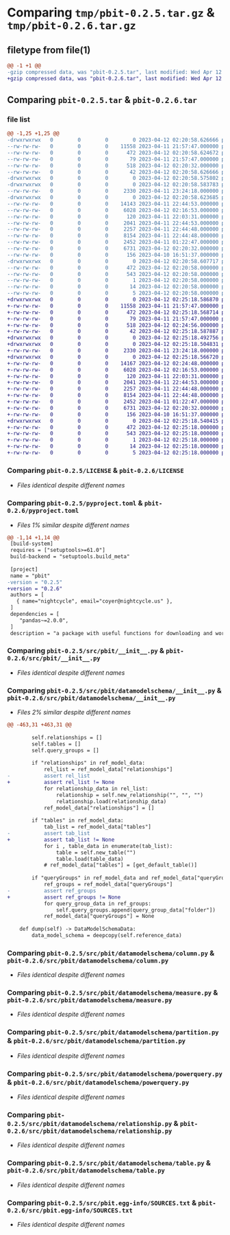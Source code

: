 # Comparing `tmp/pbit-0.2.5.tar.gz` & `tmp/pbit-0.2.6.tar.gz`

## filetype from file(1)

```diff
@@ -1 +1 @@
-gzip compressed data, was "pbit-0.2.5.tar", last modified: Wed Apr 12 02:20:58 2023, max compression
+gzip compressed data, was "pbit-0.2.6.tar", last modified: Wed Apr 12 02:25:18 2023, max compression
```

## Comparing `pbit-0.2.5.tar` & `pbit-0.2.6.tar`

### file list

```diff
@@ -1,25 +1,25 @@
-drwxrwxrwx   0        0        0        0 2023-04-12 02:20:58.626666 pbit-0.2.5/
--rw-rw-rw-   0        0        0    11558 2023-04-11 21:57:47.000000 pbit-0.2.5/LICENSE
--rw-rw-rw-   0        0        0      472 2023-04-12 02:20:58.624672 pbit-0.2.5/PKG-INFO
--rw-rw-rw-   0        0        0       79 2023-04-11 21:57:47.000000 pbit-0.2.5/README.md
--rw-rw-rw-   0        0        0      518 2023-04-12 02:20:32.000000 pbit-0.2.5/pyproject.toml
--rw-rw-rw-   0        0        0       42 2023-04-12 02:20:58.626666 pbit-0.2.5/setup.cfg
-drwxrwxrwx   0        0        0        0 2023-04-12 02:20:58.575802 pbit-0.2.5/src/
-drwxrwxrwx   0        0        0        0 2023-04-12 02:20:58.583783 pbit-0.2.5/src/pbit/
--rw-rw-rw-   0        0        0     2330 2023-04-11 23:24:18.000000 pbit-0.2.5/src/pbit/__init__.py
-drwxrwxrwx   0        0        0        0 2023-04-12 02:20:58.623685 pbit-0.2.5/src/pbit/datamodelschema/
--rw-rw-rw-   0        0        0    14143 2023-04-11 22:44:53.000000 pbit-0.2.5/src/pbit/datamodelschema/__init__.py
--rw-rw-rw-   0        0        0     6028 2023-04-12 02:16:53.000000 pbit-0.2.5/src/pbit/datamodelschema/column.py
--rw-rw-rw-   0        0        0      120 2023-04-11 22:03:31.000000 pbit-0.2.5/src/pbit/datamodelschema/dax.py
--rw-rw-rw-   0        0        0     2041 2023-04-11 22:44:53.000000 pbit-0.2.5/src/pbit/datamodelschema/measure.py
--rw-rw-rw-   0        0        0     2257 2023-04-11 22:44:48.000000 pbit-0.2.5/src/pbit/datamodelschema/partition.py
--rw-rw-rw-   0        0        0     8154 2023-04-11 22:44:48.000000 pbit-0.2.5/src/pbit/datamodelschema/powerquery.py
--rw-rw-rw-   0        0        0     2452 2023-04-11 01:22:47.000000 pbit-0.2.5/src/pbit/datamodelschema/relationship.py
--rw-rw-rw-   0        0        0     6731 2023-04-12 02:20:32.000000 pbit-0.2.5/src/pbit/datamodelschema/table.py
--rw-rw-rw-   0        0        0      156 2023-04-10 16:51:37.000000 pbit-0.2.5/src/pbit/datamodelschema/typeholder.py
-drwxrwxrwx   0        0        0        0 2023-04-12 02:20:58.607717 pbit-0.2.5/src/pbit.egg-info/
--rw-rw-rw-   0        0        0      472 2023-04-12 02:20:58.000000 pbit-0.2.5/src/pbit.egg-info/PKG-INFO
--rw-rw-rw-   0        0        0      543 2023-04-12 02:20:58.000000 pbit-0.2.5/src/pbit.egg-info/SOURCES.txt
--rw-rw-rw-   0        0        0        1 2023-04-12 02:20:58.000000 pbit-0.2.5/src/pbit.egg-info/dependency_links.txt
--rw-rw-rw-   0        0        0       14 2023-04-12 02:20:58.000000 pbit-0.2.5/src/pbit.egg-info/requires.txt
--rw-rw-rw-   0        0        0        5 2023-04-12 02:20:58.000000 pbit-0.2.5/src/pbit.egg-info/top_level.txt
+drwxrwxrwx   0        0        0        0 2023-04-12 02:25:18.586870 pbit-0.2.6/
+-rw-rw-rw-   0        0        0    11558 2023-04-11 21:57:47.000000 pbit-0.2.6/LICENSE
+-rw-rw-rw-   0        0        0      472 2023-04-12 02:25:18.568714 pbit-0.2.6/PKG-INFO
+-rw-rw-rw-   0        0        0       79 2023-04-11 21:57:47.000000 pbit-0.2.6/README.md
+-rw-rw-rw-   0        0        0      518 2023-04-12 02:24:56.000000 pbit-0.2.6/pyproject.toml
+-rw-rw-rw-   0        0        0       42 2023-04-12 02:25:18.587887 pbit-0.2.6/setup.cfg
+drwxrwxrwx   0        0        0        0 2023-04-12 02:25:18.492756 pbit-0.2.6/src/
+drwxrwxrwx   0        0        0        0 2023-04-12 02:25:18.504831 pbit-0.2.6/src/pbit/
+-rw-rw-rw-   0        0        0     2330 2023-04-11 23:24:18.000000 pbit-0.2.6/src/pbit/__init__.py
+drwxrwxrwx   0        0        0        0 2023-04-12 02:25:18.566720 pbit-0.2.6/src/pbit/datamodelschema/
+-rw-rw-rw-   0        0        0    14167 2023-04-12 02:24:48.000000 pbit-0.2.6/src/pbit/datamodelschema/__init__.py
+-rw-rw-rw-   0        0        0     6028 2023-04-12 02:16:53.000000 pbit-0.2.6/src/pbit/datamodelschema/column.py
+-rw-rw-rw-   0        0        0      120 2023-04-11 22:03:31.000000 pbit-0.2.6/src/pbit/datamodelschema/dax.py
+-rw-rw-rw-   0        0        0     2041 2023-04-11 22:44:53.000000 pbit-0.2.6/src/pbit/datamodelschema/measure.py
+-rw-rw-rw-   0        0        0     2257 2023-04-11 22:44:48.000000 pbit-0.2.6/src/pbit/datamodelschema/partition.py
+-rw-rw-rw-   0        0        0     8154 2023-04-11 22:44:48.000000 pbit-0.2.6/src/pbit/datamodelschema/powerquery.py
+-rw-rw-rw-   0        0        0     2452 2023-04-11 01:22:47.000000 pbit-0.2.6/src/pbit/datamodelschema/relationship.py
+-rw-rw-rw-   0        0        0     6731 2023-04-12 02:20:32.000000 pbit-0.2.6/src/pbit/datamodelschema/table.py
+-rw-rw-rw-   0        0        0      156 2023-04-10 16:51:37.000000 pbit-0.2.6/src/pbit/datamodelschema/typeholder.py
+drwxrwxrwx   0        0        0        0 2023-04-12 02:25:18.540415 pbit-0.2.6/src/pbit.egg-info/
+-rw-rw-rw-   0        0        0      472 2023-04-12 02:25:18.000000 pbit-0.2.6/src/pbit.egg-info/PKG-INFO
+-rw-rw-rw-   0        0        0      543 2023-04-12 02:25:18.000000 pbit-0.2.6/src/pbit.egg-info/SOURCES.txt
+-rw-rw-rw-   0        0        0        1 2023-04-12 02:25:18.000000 pbit-0.2.6/src/pbit.egg-info/dependency_links.txt
+-rw-rw-rw-   0        0        0       14 2023-04-12 02:25:18.000000 pbit-0.2.6/src/pbit.egg-info/requires.txt
+-rw-rw-rw-   0        0        0        5 2023-04-12 02:25:18.000000 pbit-0.2.6/src/pbit.egg-info/top_level.txt
```

### Comparing `pbit-0.2.5/LICENSE` & `pbit-0.2.6/LICENSE`

 * *Files identical despite different names*

### Comparing `pbit-0.2.5/pyproject.toml` & `pbit-0.2.6/pyproject.toml`

 * *Files 1% similar despite different names*

```diff
@@ -1,14 +1,14 @@
 [build-system]
 requires = ["setuptools>=61.0"]
 build-backend = "setuptools.build_meta"
 
 [project]
 name = "pbit"
-version = "0.2.5"
+version = "0.2.6"
 authors = [
   { name="nightcycle", email="coyer@nightcycle.us" },
 ]
 dependencies = [
 	"pandas~=2.0.0",
 ]
 description = "a package with useful functions for downloading and working with midas generated analytics data"
```

### Comparing `pbit-0.2.5/src/pbit/__init__.py` & `pbit-0.2.6/src/pbit/__init__.py`

 * *Files identical despite different names*

### Comparing `pbit-0.2.5/src/pbit/datamodelschema/__init__.py` & `pbit-0.2.6/src/pbit/datamodelschema/__init__.py`

 * *Files 2% similar despite different names*

```diff
@@ -463,31 +463,31 @@
 
 		self.relationships = []
 		self.tables = []
 		self.query_groups = []
 
 		if "relationships" in ref_model_data:
 			rel_list = ref_model_data["relationships"]
-			assert rel_list
+			assert rel_list != None
 			for relationship_data in rel_list:
 				relationship = self.new_relationship("", "", "")
 				relationship.load(relationship_data)
 			ref_model_data["relationships"] = []
 
 		if "tables" in ref_model_data:
 			tab_list = ref_model_data["tables"]
-			assert tab_list
+			assert tab_list != None
 			for i , table_data in enumerate(tab_list):
 				table = self.new_table("")
 				table.load(table_data)
 			# ref_model_data["tables"] = [get_default_table()]
 
 		if "queryGroups" in ref_model_data and ref_model_data["queryGroups"] != None:
 			ref_groups = ref_model_data["queryGroups"]
-			assert ref_groups
+			assert ref_groups != None
 			for query_group_data in ref_groups:
 				self.query_groups.append(query_group_data["folder"])
 			ref_model_data["queryGroups"] = None
 
 	def dump(self) -> DataModelSchemaData:
 		data_model_schema = deepcopy(self.reference_data)
```

### Comparing `pbit-0.2.5/src/pbit/datamodelschema/column.py` & `pbit-0.2.6/src/pbit/datamodelschema/column.py`

 * *Files identical despite different names*

### Comparing `pbit-0.2.5/src/pbit/datamodelschema/measure.py` & `pbit-0.2.6/src/pbit/datamodelschema/measure.py`

 * *Files identical despite different names*

### Comparing `pbit-0.2.5/src/pbit/datamodelschema/partition.py` & `pbit-0.2.6/src/pbit/datamodelschema/partition.py`

 * *Files identical despite different names*

### Comparing `pbit-0.2.5/src/pbit/datamodelschema/powerquery.py` & `pbit-0.2.6/src/pbit/datamodelschema/powerquery.py`

 * *Files identical despite different names*

### Comparing `pbit-0.2.5/src/pbit/datamodelschema/relationship.py` & `pbit-0.2.6/src/pbit/datamodelschema/relationship.py`

 * *Files identical despite different names*

### Comparing `pbit-0.2.5/src/pbit/datamodelschema/table.py` & `pbit-0.2.6/src/pbit/datamodelschema/table.py`

 * *Files identical despite different names*

### Comparing `pbit-0.2.5/src/pbit.egg-info/SOURCES.txt` & `pbit-0.2.6/src/pbit.egg-info/SOURCES.txt`

 * *Files identical despite different names*

